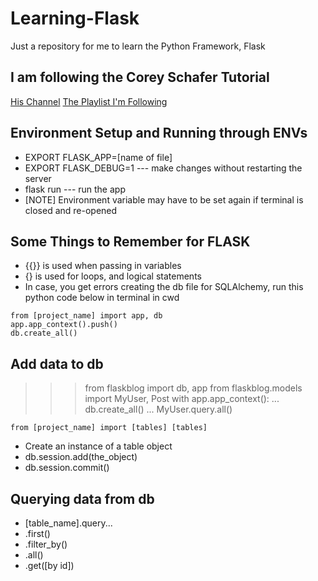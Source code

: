# Learning-Flask
Just a repository for me to learn the Python Framework, Flask

## I am following the Corey Schafer Tutorial
[His Channel](https://www.youtube.com/@coreyms)
[The Playlist I'm Following](https://www.youtube.com/watch?v=MwZwr5Tvyxo&list=PL-osiE80TeTs4UjLw5MM6OjgkjFeUxCYH&index=1&ab_channel=CoreySchafer)

## Environment Setup and Running through ENVs
* EXPORT FLASK_APP=[name of file]
* EXPORT FLASK_DEBUG=1 --- make changes without restarting the server
* flask run --- run the app
* [NOTE] Environment variable may have to be set again if terminal is closed and re-opened

## Some Things to Remember for FLASK
* {{}} is used when passing in variables
* {} is used for loops, and logical statements
* In case, you get errors creating the db file for SQLAlchemy, run this python code below in terminal in cwd 
``` 
from [project_name] import app, db
app.app_context().push()
db.create_all()
```

## Add data to db
>>> from flaskblog import db, app
>>> from flaskblog.models import MyUser, Post
>>> with app.app_context(): 
...     db.create_all()
...     MyUser.query.all()


```
from [project_name] import [tables] [tables]
```
* Create an instance of a table object
* db.session.add(the_object)
* db.session.commit()

## Querying data from db
* [table_name].query...
* .first()
* .filter_by()
* .all()
* .get([by id])